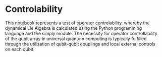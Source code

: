 # Controlability
This notebook represents a test of operator controlability, whereby the dynamical Lie Algebra is calculated using the Python programming language and the simply module.
The necessity for operator controllability of the qubit array in universal quantum computing is typically fulfilled through the utilization of qubit-qubit couplings and local external controls on each qubit.

